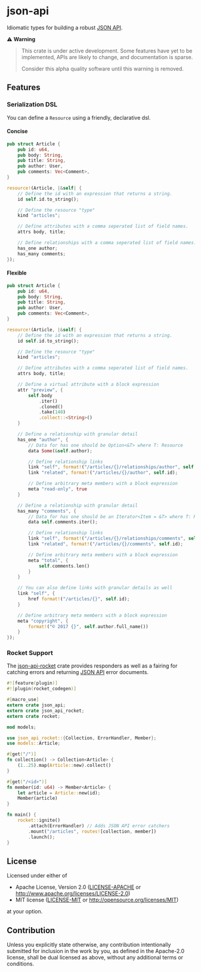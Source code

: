 # json-api

Idiomatic types for building a robust [JSON API](http://jsonapi.org/).

⚠️ **Warning**

> This crate is under active development. Some features have yet to be implemented,
> APIs are likely to change, and documentation is sparse.
>
> Consider this alpha quality software until this warning is removed.

## Features

### Serialization DSL

You can define a `Resource` using a friendly, declarative dsl.

#### Concise

```rust
pub struct Article {
    pub id: u64,
    pub body: String,
    pub title: String,
    pub author: User,
    pub comments: Vec<Comment>,
}

resource!(Article, |&self| {
    // Define the id with an expression that returns a string.
    id self.id.to_string();

    // Define the resource "type"
    kind "articles";

    // Define attributes with a comma seperated list of field names.
    attrs body, title;

    // Define relationships with a comma seperated list of field names.
    has_one author;
    has_many comments;
});
```

#### Flexible

```rust
pub struct Article {
    pub id: u64,
    pub body: String,
    pub title: String,
    pub author: User,
    pub comments: Vec<Comment>,
}

resource!(Article, |&self| {
    // Define the id with an expression that returns a string.
    id self.id.to_string();

    // Define the resource "type"
    kind "articles";

    // Define attributes with a comma seperated list of field names.
    attrs body, title;

    // Define a virtual attribute with a block expression
    attr "preview", {
        self.body
            .iter()
            .cloned()
            .take(140)
            .collect::<String>()
    }

    // Define a relationship with granular detail
    has_one "author", {
        // Data for has one should be Option<&T> where T: Resource
        data Some(&self.author);

        // Define relationship links
        link "self", format!("/articles/{}/relationships/author", self.id);
        link "related", format!("/articles/{}/author", self.id);

        // Define arbitrary meta members with a block expression
        meta "read-only", true
    }

    // Define a relationship with granular detail
    has_many "comments", {
        // Data for has one should be an Iterator<Item = &T> where T: Resource
        data self.comments.iter();

        // Define relationship links
        link "self", format!("/articles/{}/relationships/comments", self.id);
        link "related", format!("/articles/{}/comments", self.id);

        // Define arbitrary meta members with a block expression
        meta "total", {
            self.comments.len()
        }
    }

    // You can also define links with granular details as well
    link "self", {
        href format!("/articles/{}", self.id);
    }

    // Define arbitrary meta members with a block expression
    meta "copyright", {
        format!("© 2017 {}", self.author.full_name())
    }
});
```

### Rocket Support

The [json-api-rocket](https://crates.io/crates/json-api-rocket) crate provides responders
as well as a fairing for catching errors and returning [JSON API](http://jsonapi.org)
error documents.

```rust
#![feature(plugin)]
#![plugin(rocket_codegen)]

#[macro_use]
extern crate json_api;
extern crate json_api_rocket;
extern crate rocket;

mod models;

use json_api_rocket::{Collection, ErrorHandler, Member};
use models::Article;

#[get("/")]
fn collection() -> Collection<Article> {
    (1..25).map(Article::new).collect()
}

#[get("/<id>")]
fn member(id: u64) -> Member<Article> {
    let article = Article::new(id);
    Member(article)
}

fn main() {
    rocket::ignite()
        .attach(ErrorHandler) // Adds JSON API error catchers
        .mount("/articles", routes![collection, member])
        .launch();
}

```

## License

Licensed under either of

* Apache License, Version 2.0
  ([LICENSE-APACHE](LICENSE-APACHE) or http://www.apache.org/licenses/LICENSE-2.0)
* MIT license
  ([LICENSE-MIT](LICENSE-MIT) or http://opensource.org/licenses/MIT)

at your option.

## Contribution

Unless you explicitly state otherwise, any contribution intentionally submitted
for inclusion in the work by you, as defined in the Apache-2.0 license, shall be
dual licensed as above, without any additional terms or conditions.
